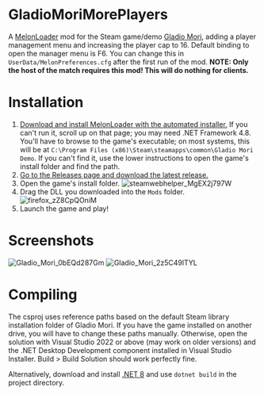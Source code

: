 # GladioMoriMorePlayers
A [MelonLoader](https://melonwiki.xyz/#/README) mod for the Steam game/demo [Gladio Mori](https://store.steampowered.com/app/2689120/Gladio_Mori/), adding a player management menu and increasing the player cap to 16.
Default binding to open the manager menu is F6. You can change this in `UserData/MelonPreferences.cfg` after the first run of the mod.
**NOTE: Only the host of the match requires this mod! This will do nothing for clients.**

# Installation
1. [Download and install MelonLoader with the automated installer.](https://melonwiki.xyz/#/README?id=automated-installation) If you can't run it, scroll up on that page; you may need .NET Framework 4.8. You'll have to browse to the game's executable; on most systems, this will be at `C:\Program Files (x86)\Steam\steamapps\common\Gladio Mori Demo`. If you can't find it, use the lower instructions to open the game's install folder and find the path.
2. [Go to the Releases page and download the latest release.](https://github.com/checkraisefold/GladioMorePlayers/releases)
3. Open the game's install folder. ![steamwebhelper_MgEX2j797W](https://github.com/checkraisefold/GladioMorePlayers/assets/19525688/757debf4-1969-4d88-a4a9-bc62e1907f2e)
4. Drag the DLL you downloaded into the `Mods` folder.![firefox_zZ8CpQOniM](https://github.com/checkraisefold/GladioMorePlayers/assets/19525688/24957617-2844-44b0-8bae-937d5b0898d7)
5. Launch the game and play!

# Screenshots
![Gladio_Mori_0bEQd287Gm](https://github.com/checkraisefold/GladioMorePlayers/assets/19525688/97fa94f4-4418-4838-9a62-75f5ed63fd87)
![Gladio_Mori_2z5C49lTYL](https://github.com/checkraisefold/GladioMorePlayers/assets/19525688/97cda077-d8cd-4a3a-9708-31c75be1d916)

# Compiling
The csproj uses reference paths based on the default Steam library installation folder of Gladio Mori. If you have the game installed on another drive, you will have to change these paths manually.
Otherwise, open the solution with Visual Studio 2022 or above (may work on older versions) and the .NET Desktop Development component installed in Visual Studio Installer.
Build > Build Solution should work perfectly fine.

Alternatively, download and install [.NET 8](https://dotnet.microsoft.com/en-us/download) and use `dotnet build` in the project directory.
